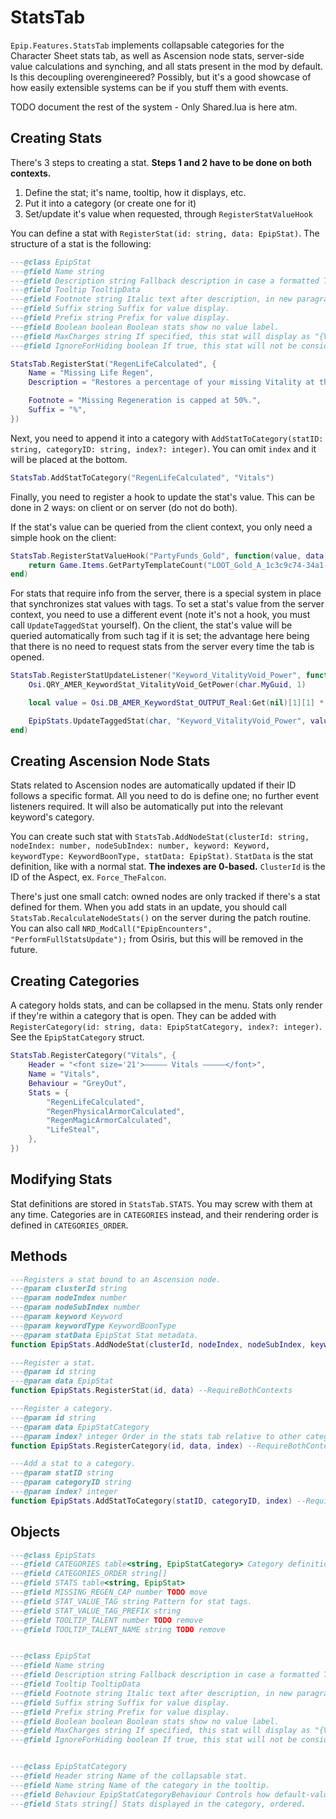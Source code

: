 # StatsTab
`Epip.Features.StatsTab` implements collapsable categories for the Character Sheet stats tab, as well as Ascension node stats, server-side value calculations and synching, and all stats present in the mod by default. Is this decoupling overengineered? Possibly, but it's a good showcase of how easily extensible systems can be if you stuff them with events.

TODO document the rest of the system - Only Shared.lua is here atm.

## Creating Stats

There's 3 steps to creating a stat. **Steps 1 and 2 have to be done on both contexts.**

1. Define the stat; it's name, tooltip, how it displays, etc.
2. Put it into a category (or create one for it)
3. Set/update it's value when requested, through `RegisterStatValueHook`

You can define a stat with `RegisterStat(id: string, data: EpipStat)`. The structure of a stat is the following:

<doc fields="EpipStat">

```lua
---@class EpipStat
---@field Name string
---@field Description string Fallback description in case a formatted Tooltip isn't set.
---@field Tooltip TooltipData
---@field Footnote string Italic text after description, in new paragraph.
---@field Suffix string Suffix for value display.
---@field Prefix string Prefix for value display.
---@field Boolean boolean Boolean stats show no value label.
---@field MaxCharges string If specified, this stat will display as "{Value}/{Value of MaxCharges stat}"
---@field IgnoreForHiding boolean If true, this stat will not be considered as added when determining if a Hidden category should display.
```
</doc>

```lua
StatsTab.RegisterStat("RegenLifeCalculated", {
    Name = "Missing Life Regen",
    Description = "Restores a percentage of your missing Vitality at the start of your turn.",

    Footnote = "Missing Regeneration is capped at 50%.",
    Suffix = "%",
})
```

Next, you need to append it into a category with `AddStatToCategory(statID: string, categoryID: string, index?: integer)`. You can omit `index` and it will be placed at the bottom.

```lua
StatsTab.AddStatToCategory("RegenLifeCalculated", "Vitals")
```

Finally, you need to register a hook to update the stat's value. This can be done in 2 ways: on client or on server (do not do both).

If the stat's value can be queried from the client context, you only need a simple hook on the client:

```lua
StatsTab.RegisterStatValueHook("PartyFunds_Gold", function(value, data, char)
    return Game.Items.GetPartyTemplateCount("LOOT_Gold_A_1c3c9c74-34a1-4685-989e-410dc080be6f")
end)
```

For stats that require info from the server, there is a special system in place that synchronizes stat values with tags. To set a stat's value from the server context, you need to use a different event (note it's not a hook, you must call `UpdateTaggedStat` yourself). On the client, the stat's value will be queried automatically from such tag if it is set; the advantage here being that there is no need to request stats from the server every time the tab is opened.

```lua
StatsTab.RegisterStatUpdateListener("Keyword_VitalityVoid_Power", function(char, data)
    Osi.QRY_AMER_KeywordStat_VitalityVoid_GetPower(char.MyGuid, 1)

    local value = Osi.DB_AMER_KeywordStat_OUTPUT_Real:Get(nil)[1][1] * 100

    EpipStats.UpdateTaggedStat(char, "Keyword_VitalityVoid_Power", value)
end)
```

## Creating Ascension Node Stats
Stats related to Ascension nodes are automatically updated if their ID follows a specific format. All you need to do is define one; no further event listeners required. It will also be automatically put into the relevant keyword's category.

You can create such stat with `StatsTab.AddNodeStat(clusterId: string, nodeIndex: number, nodeSubIndex: number, keyword: Keyword, keywordType: KeywordBoonType, statData: EpipStat)`. `StatData` is the stat definition, like with a normal stat. **The indexes are 0-based.** `ClusterId` is the ID of the Aspect, ex. `Force_TheFalcon`.

There's just one small catch: owned nodes are only tracked if there's a stat defined for them. When you add stats in an update, you should call `StatsTab.RecalculateNodeStats()` on the server during the patch routine. You can also call `NRD_ModCall("EpipEncounters", "PerformFullStatsUpdate");` from Osiris, but this will be removed in the future.

## Creating Categories
A category holds stats, and can be collapsed in the menu. Stats only render if they're within a category that is open. They can be added with `RegisterCategory(id: string, data: EpipStatCategory, index?: integer)`. See the `EpipStatCategory` struct.

```lua
StatsTab.RegisterCategory("Vitals", {
    Header = "<font size='21'>————— Vitals —————</font>",
    Name = "Vitals",
    Behaviour = "GreyOut",
    Stats = {
        "RegenLifeCalculated",
        "RegenPhysicalArmorCalculated",
        "RegenMagicArmorCalculated",
        "LifeSteal",
    },
})
```

## Modifying Stats
Stat definitions are stored in `StatsTab.STATS`. You may screw with them at any time. Categories are in `CATEGORIES` instead, and their rendering order is defined in `CATEGORIES_ORDER`.

## Methods

<epip class="EpipStatsTab" symbols="Function">

```lua
---Registers a stat bound to an Ascension node.
---@param clusterId string
---@param nodeIndex number
---@param nodeSubIndex number
---@param keyword Keyword
---@param keywordType KeywordBoonType
---@param statData EpipStat Stat metadata.
function EpipStats.AddNodeStat(clusterId, nodeIndex, nodeSubIndex, keyword, keywordType, statData) --RequireBothContexts

---Register a stat.
---@param id string
---@param data EpipStat
function EpipStats.RegisterStat(id, data) --RequireBothContexts

---Register a category.
---@param id string
---@param data EpipStatCategory
---@param index? integer Order in the stats tab relative to other categories.
function EpipStats.RegisterCategory(id, data, index) --RequireBothContexts

---Add a stat to a category.
---@param statID string
---@param categoryID string
---@param index? integer
function EpipStats.AddStatToCategory(statID, categoryID, index) --RequireBothContexts

```
</epip>

## Objects
<epip class="EpipStatsTab" symbols="Class">

```lua
---@class EpipStats
---@field CATEGORIES table<string, EpipStatCategory> Category definitions.
---@field CATEGORIES_ORDER string[]
---@field STATS table<string, EpipStat>
---@field MISSING_REGEN_CAP number TODO move
---@field STAT_VALUE_TAG string Pattern for stat tags.
---@field STAT_VALUE_TAG_PREFIX string
---@field TOOLTIP_TALENT number TODO remove
---@field TOOLTIP_TALENT_NAME string TODO remove


---@class EpipStat
---@field Name string
---@field Description string Fallback description in case a formatted Tooltip isn't set.
---@field Tooltip TooltipData
---@field Footnote string Italic text after description, in new paragraph.
---@field Suffix string Suffix for value display.
---@field Prefix string Prefix for value display.
---@field Boolean boolean Boolean stats show no value label.
---@field MaxCharges string If specified, this stat will display as "{Value}/{Value of MaxCharges stat}"
---@field IgnoreForHiding boolean If true, this stat will not be considered as added when determining if a Hidden category should display.


---@class EpipStatCategory
---@field Header string Name of the collapsable stat.
---@field Name string Name of the category in the tooltip.
---@field Behaviour EpipStatCategoryBehaviour Controls how default-value stats are shown. GreyOut greys out their label and value, hidden hides them - and the whole category - if no stats are owned.
---@field Stats string[] Stats displayed in the category, ordered.


```
